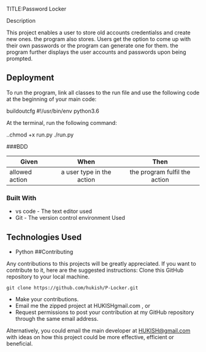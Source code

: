 TITLE:Password Locker

Description


 This project enables a user to store old accounts credentialss and create new ones. the program also stores. Users get the option to come up with their own passwords or the program can generate one for them. the program further displays the user accounts and passwords upon being prompted.

## Deployment

To run the program, link all classes to the run file and use the following code at the beginning of your main code:

buildoutcfg
#!/usr/bin/env python3.6

At the terminal, run the following command:

..chmod +x run.py
./run.py

###BDD


 | Given                 | When                       | Then                                |
  | ----------------------|:--------------------------:|:---------------------------------:|
  | allowed action       | a user type in the action | the program fulfil the action      |


### Built With

* vs code - The text editor used
* Git - The version control environment Used


## Technologies Used

* Python
##Contributing

Any contributions to this projects will be greatly appreciated. If you want to contribute to it, here are the suggested instructions:
 Clone this GitHub repository to your local machine.
```buildoutcfg
git clone https://github.com/hukish/P-Locker.git
```
* Make your contributions.
* Email me the zipped project at HUKISHgmail.com , or
* Request permissions to post your contribution at my GitHub repository through the same email address.

Alternatively, you could email the main developer at HUKISH@gmail.com with ideas on how this project could be more effective, efficient or beneficial.
